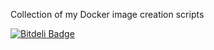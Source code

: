 Collection of my Docker image creation scripts


[![Bitdeli Badge](https://d2weczhvl823v0.cloudfront.net/lexandro/docker-scripts/trend.png)](https://bitdeli.com/free "Bitdeli Badge")


